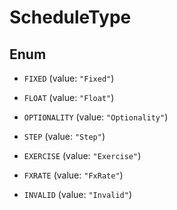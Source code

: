 

# ScheduleType

## Enum


* `FIXED` (value: `"Fixed"`)

* `FLOAT` (value: `"Float"`)

* `OPTIONALITY` (value: `"Optionality"`)

* `STEP` (value: `"Step"`)

* `EXERCISE` (value: `"Exercise"`)

* `FXRATE` (value: `"FxRate"`)

* `INVALID` (value: `"Invalid"`)



